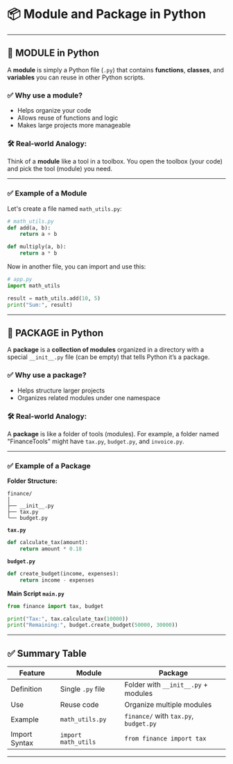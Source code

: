 
# 📦 Module and Package in Python

---

## 🔹 MODULE in Python

A **module** is simply a Python file (`.py`) that contains **functions**, **classes**, and **variables** you can reuse in other Python scripts.

### ✅ Why use a module?
- Helps organize your code
- Allows reuse of functions and logic
- Makes large projects more manageable

### 🛠 Real-world Analogy:
Think of a **module** like a tool in a toolbox. You open the toolbox (your code) and pick the tool (module) you need.

---

### ✅ Example of a Module

Let's create a file named `math_utils.py`:

```python
# math_utils.py
def add(a, b):
    return a + b

def multiply(a, b):
    return a * b
```

Now in another file, you can import and use this:

```python
# app.py
import math_utils

result = math_utils.add(10, 5)
print("Sum:", result)
```

---

## 🔹 PACKAGE in Python

A **package** is a **collection of modules** organized in a directory with a special `__init__.py` file (can be empty) that tells Python it’s a package.

### ✅ Why use a package?
- Helps structure larger projects
- Organizes related modules under one namespace

### 🛠 Real-world Analogy:
A **package** is like a folder of tools (modules). For example, a folder named "FinanceTools" might have `tax.py`, `budget.py`, and `invoice.py`.

---

### ✅ Example of a Package

**Folder Structure:**
```
finance/
│
├── __init__.py
├── tax.py
└── budget.py
```

**`tax.py`**
```python
def calculate_tax(amount):
    return amount * 0.18
```

**`budget.py`**
```python
def create_budget(income, expenses):
    return income - expenses
```

**Main Script `main.py`**
```python
from finance import tax, budget

print("Tax:", tax.calculate_tax(10000))
print("Remaining:", budget.create_budget(50000, 30000))
```

---

## ✅ Summary Table

| Feature         | Module                          | Package                                  |
|----------------|----------------------------------|------------------------------------------|
| Definition      | Single `.py` file               | Folder with `__init__.py` + modules      |
| Use             | Reuse code                      | Organize multiple modules                |
| Example         | `math_utils.py`                 | `finance/` with `tax.py`, `budget.py`    |
| Import Syntax   | `import math_utils`             | `from finance import tax`                |

---

